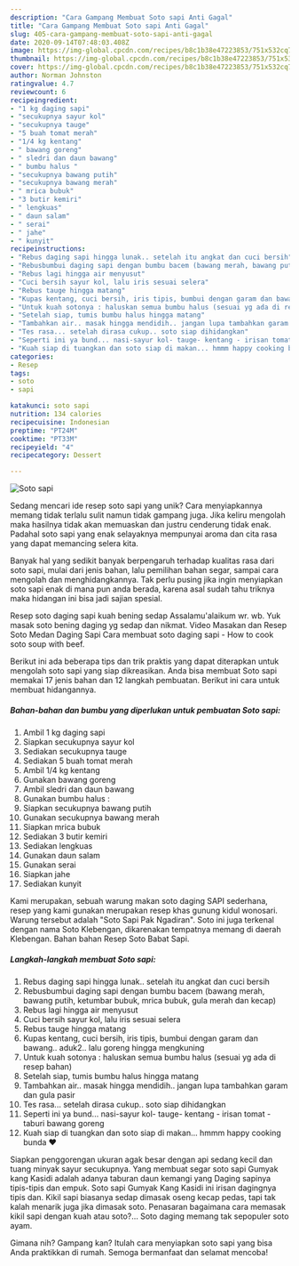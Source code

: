 ```yaml
---
description: "Cara Gampang Membuat Soto sapi Anti Gagal"
title: "Cara Gampang Membuat Soto sapi Anti Gagal"
slug: 405-cara-gampang-membuat-soto-sapi-anti-gagal
date: 2020-09-14T07:48:03.408Z
image: https://img-global.cpcdn.com/recipes/b8c1b38e47223853/751x532cq70/soto-sapi-foto-resep-utama.jpg
thumbnail: https://img-global.cpcdn.com/recipes/b8c1b38e47223853/751x532cq70/soto-sapi-foto-resep-utama.jpg
cover: https://img-global.cpcdn.com/recipes/b8c1b38e47223853/751x532cq70/soto-sapi-foto-resep-utama.jpg
author: Norman Johnston
ratingvalue: 4.7
reviewcount: 6
recipeingredient:
- "1 kg daging sapi"
- "secukupnya sayur kol"
- "secukupnya tauge"
- "5 buah tomat merah"
- "1/4 kg kentang"
- " bawang goreng"
- " sledri dan daun bawang"
- " bumbu halus "
- "secukupnya bawang putih"
- "secukupnya bawang merah"
- " mrica bubuk"
- "3 butir kemiri"
- " lengkuas"
- " daun salam"
- " serai"
- " jahe"
- " kunyit"
recipeinstructions:
- "Rebus daging sapi hingga lunak.. setelah itu angkat dan cuci bersih"
- "Rebusbumbui daging sapi dengan bumbu bacem (bawang merah, bawang putih, ketumbar bubuk, mrica bubuk, gula merah dan kecap)"
- "Rebus lagi hingga air menyusut"
- "Cuci bersih sayur kol, lalu iris sesuai selera"
- "Rebus tauge hingga matang"
- "Kupas kentang, cuci bersih, iris tipis, bumbui dengan garam dan bawang.. aduk2.. lalu goreng hingga mengkuning"
- "Untuk kuah sotonya : haluskan semua bumbu halus (sesuai yg ada di resep bahan)"
- "Setelah siap, tumis bumbu halus hingga matang"
- "Tambahkan air.. masak hingga mendidih.. jangan lupa tambahkan garam dan gula pasir"
- "Tes rasa... setelah dirasa cukup.. soto siap dihidangkan"
- "Seperti ini ya bund... nasi-sayur kol- tauge- kentang - irisan tomat - taburi bawang goreng"
- "Kuah siap di tuangkan dan soto siap di makan... hmmm happy cooking bunda ❤"
categories:
- Resep
tags:
- soto
- sapi

katakunci: soto sapi 
nutrition: 134 calories
recipecuisine: Indonesian
preptime: "PT24M"
cooktime: "PT33M"
recipeyield: "4"
recipecategory: Dessert

---
```



![Soto sapi](https://img-global.cpcdn.com/recipes/b8c1b38e47223853/751x532cq70/soto-sapi-foto-resep-utama.jpg)

Sedang mencari ide resep soto sapi yang unik? Cara menyiapkannya memang tidak terlalu sulit namun tidak gampang juga. Jika keliru mengolah maka hasilnya tidak akan memuaskan dan justru cenderung tidak enak. Padahal soto sapi yang enak selayaknya mempunyai aroma dan cita rasa yang dapat memancing selera kita.

Banyak hal yang sedikit banyak berpengaruh terhadap kualitas rasa dari soto sapi, mulai dari jenis bahan, lalu pemilihan bahan segar, sampai cara mengolah dan menghidangkannya. Tak perlu pusing jika ingin menyiapkan soto sapi enak di mana pun anda berada, karena asal sudah tahu triknya maka hidangan ini bisa jadi sajian spesial.

Resep soto daging sapi kuah bening sedap Assalamu&#39;alaikum wr. wb. Yuk masak soto bening daging yg sedap dan nikmat. Video Masakan dan Resep Soto Medan Daging Sapi Cara membuat soto daging sapi - How to cook soto soup with beef.


Berikut ini ada beberapa tips dan trik praktis yang dapat diterapkan untuk mengolah soto sapi yang siap dikreasikan. Anda bisa membuat Soto sapi memakai 17 jenis bahan dan 12 langkah pembuatan. Berikut ini cara untuk membuat hidangannya.

<!--inarticleads1-->

##### Bahan-bahan dan bumbu yang diperlukan untuk pembuatan Soto sapi:

1. Ambil 1 kg daging sapi
1. Siapkan secukupnya sayur kol
1. Sediakan secukupnya tauge
1. Sediakan 5 buah tomat merah
1. Ambil 1/4 kg kentang
1. Gunakan  bawang goreng
1. Ambil  sledri dan daun bawang
1. Gunakan  bumbu halus :
1. Siapkan secukupnya bawang putih
1. Gunakan secukupnya bawang merah
1. Siapkan  mrica bubuk
1. Sediakan 3 butir kemiri
1. Sediakan  lengkuas
1. Gunakan  daun salam
1. Gunakan  serai
1. Siapkan  jahe
1. Sediakan  kunyit


Kami merupakan, sebuah warung makan soto daging SAPI sederhana, resep yang kami gunakan merupakan resep khas gunung kidul wonosari. Warung tersebut adalah &#34;Soto Sapi Pak Ngadiran&#34;. Soto ini juga terkenal dengan nama Soto Klebengan, dikarenakan tempatnya memang di daerah Klebengan. Bahan bahan Resep Soto Babat Sapi. 

<!--inarticleads2-->

##### Langkah-langkah membuat Soto sapi:

1. Rebus daging sapi hingga lunak.. setelah itu angkat dan cuci bersih
1. Rebusbumbui daging sapi dengan bumbu bacem (bawang merah, bawang putih, ketumbar bubuk, mrica bubuk, gula merah dan kecap)
1. Rebus lagi hingga air menyusut
1. Cuci bersih sayur kol, lalu iris sesuai selera
1. Rebus tauge hingga matang
1. Kupas kentang, cuci bersih, iris tipis, bumbui dengan garam dan bawang.. aduk2.. lalu goreng hingga mengkuning
1. Untuk kuah sotonya : haluskan semua bumbu halus (sesuai yg ada di resep bahan)
1. Setelah siap, tumis bumbu halus hingga matang
1. Tambahkan air.. masak hingga mendidih.. jangan lupa tambahkan garam dan gula pasir
1. Tes rasa... setelah dirasa cukup.. soto siap dihidangkan
1. Seperti ini ya bund... nasi-sayur kol- tauge- kentang - irisan tomat - taburi bawang goreng
1. Kuah siap di tuangkan dan soto siap di makan... hmmm happy cooking bunda ❤


Siapkan penggorengan ukuran agak besar dengan api sedang kecil dan tuang minyak sayur secukupnya. Yang membuat segar soto sapi Gumyak kang Kasidi adalah adanya taburan daun kemangi yang Daging sapinya tipis-tipis dan empuk. Soto sapi Gumyak Kang Kasidi ini irisan dagingnya tipis dan. Kikil sapi biasanya sedap dimasak oseng kecap pedas, tapi tak kalah menarik juga jika dimasak soto. Penasaran bagaimana cara memasak kikil sapi dengan kuah atau soto?… Soto daging memang tak sepopuler soto ayam. 

Gimana nih? Gampang kan? Itulah cara menyiapkan soto sapi yang bisa Anda praktikkan di rumah. Semoga bermanfaat dan selamat mencoba!
